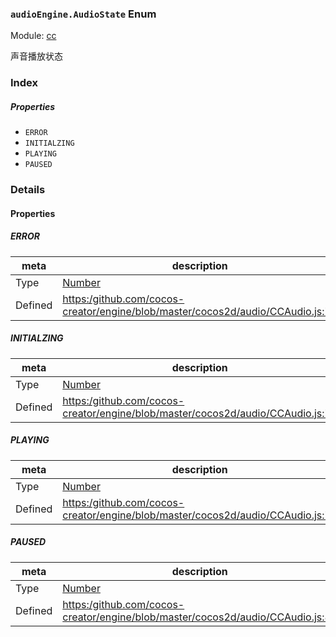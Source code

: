 ### `audioEngine.AudioState` Enum



Module: [cc](../modules/cc.md)




声音播放状态

### Index

##### Properties

  - `ERROR`
  - `INITIALZING`
  - `PLAYING`
  - `PAUSED`

### Details

#### Properties


##### ERROR

> 

| meta | description |
|------|-------------|
| Type | <a href="https://developer.mozilla.org/en/JavaScript/Reference/Global_Objects/Number" class="crosslink external" target="_blank">Number</a> |
| Defined | [https:/github.com/cocos-creator/engine/blob/master/cocos2d/audio/CCAudio.js:70](https:/github.com/cocos-creator/engine/blob/master/cocos2d/audio/CCAudio.js#L70) |



##### INITIALZING

> 

| meta | description |
|------|-------------|
| Type | <a href="https://developer.mozilla.org/en/JavaScript/Reference/Global_Objects/Number" class="crosslink external" target="_blank">Number</a> |
| Defined | [https:/github.com/cocos-creator/engine/blob/master/cocos2d/audio/CCAudio.js:74](https:/github.com/cocos-creator/engine/blob/master/cocos2d/audio/CCAudio.js#L74) |



##### PLAYING

> 

| meta | description |
|------|-------------|
| Type | <a href="https://developer.mozilla.org/en/JavaScript/Reference/Global_Objects/Number" class="crosslink external" target="_blank">Number</a> |
| Defined | [https:/github.com/cocos-creator/engine/blob/master/cocos2d/audio/CCAudio.js:78](https:/github.com/cocos-creator/engine/blob/master/cocos2d/audio/CCAudio.js#L78) |



##### PAUSED

> 

| meta | description |
|------|-------------|
| Type | <a href="https://developer.mozilla.org/en/JavaScript/Reference/Global_Objects/Number" class="crosslink external" target="_blank">Number</a> |
| Defined | [https:/github.com/cocos-creator/engine/blob/master/cocos2d/audio/CCAudio.js:82](https:/github.com/cocos-creator/engine/blob/master/cocos2d/audio/CCAudio.js#L82) |


